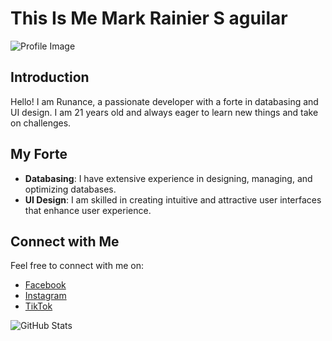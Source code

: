 # This Is Me Mark Rainier S aguilar

![Profile Image](https://github.com/RunanceTheGreatest)

## Introduction
Hello! I am Runance, a passionate developer with a forte in databasing and UI design. I am 21 years old and always eager to learn new things and take on challenges.

## My Forte
- **Databasing**: I have extensive experience in designing, managing, and optimizing databases.
- **UI Design**: I am skilled in creating intuitive and attractive user interfaces that enhance user experience.

## Connect with Me
Feel free to connect with me on:
- [Facebook](https://www.facebook.com/markrainiers.aguilar/)
- [Instagram](https://www.instagram.com/r_u_n_a_n_c_e/)
- [TikTok](https://www.tiktok.com/@shinra796)

![GitHub Stats](https://github-readme-stats.vercel.app/api?username=RunanceTheGreatest&show_icons=true&theme=radical)
